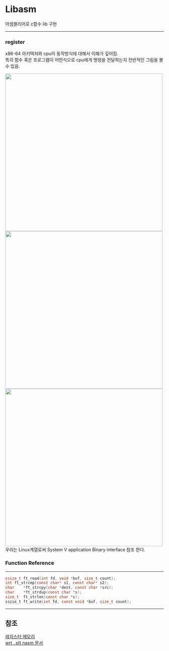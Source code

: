 # Libasm
어셈블리어로 c함수 lib 구현
***
### register
x86-64 아키텍처와 cpu의 동작방식에 대해서 이해가 깊어짐. \
특히 함수 혹은 프로그램이 어떤식으로 cpu에게 명령을 전달하는지 전반적인 그림을 볼 수 있음.

<img src="https://i.sstatic.net/WgcQv.png" 
	width="500"
	/>
<img src="https://imgur.com/nHMUcng.png" 
	width="500"
/> \
<img src="https://s3.amazonaws.com/ebooks.syncfusion.com/LiveReadOnlineFiles/Assembly_Language_Succinctly/Images/figure-14.png" 
	width="500"
/> \
우리는 Linux계열로써 System V application Binary interface 참조 한다.

### Function Reference
***
```c
ssize_t	ft_read(int fd, void *buf, size_t count);
int	ft_strcmp(const char* s1, const char* s2);
char	*ft_strcpy(char *dest, const char *src);
char	*ft_strdup(const char *s);
size_t	ft_strlen(const char *s);
sszie_t	ft_write(int fd, const void *buf, size_t count);
```
***

## 참조
[레지스터 메모리](https://www.syncfusion.com/succinctly-free-ebooks/assemblylanguage/memory-spaces) \
[wrt ..plt nasm 문서](https://www.nasm.us/xdoc/2.11.08/html/nasmdoc7.html#section-7.9.3:~:text=Referring%20to%20a%20procedure,to%20PLT%20entries%20absolutely.)